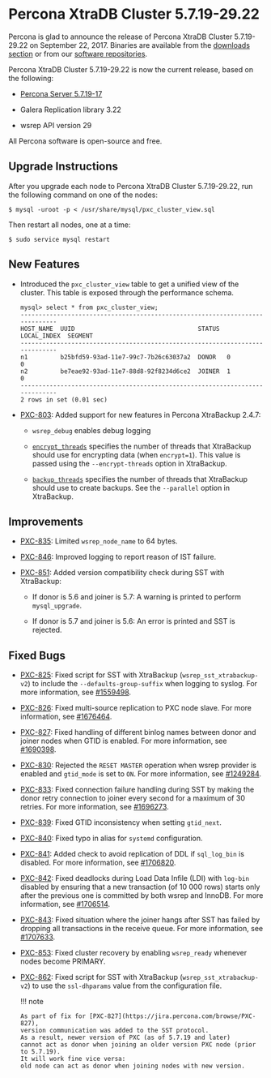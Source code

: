 # Percona XtraDB Cluster 5.7.19-29.22

Percona is glad to announce the release of
Percona XtraDB Cluster 5.7.19-29.22 on September 22, 2017.
Binaries are available from the [downloads section](https://www.percona.com/downloads/Percona-XtraDB-Cluster-57/)
or from our [software repositories](../install/index.md#install).

Percona XtraDB Cluster 5.7.19-29.22 is now the current release,
based on the following:


* [Percona Server 5.7.19-17](https://www.percona.com/doc/percona-server/5.7/release-notes/Percona-Server-5.7.19-17.html)


* Galera Replication library 3.22


* wsrep API version 29

All Percona software is open-source and free.

## Upgrade Instructions

After you upgrade each node to Percona XtraDB Cluster 5.7.19-29.22,
run the following command on one of the nodes:

```shell
$ mysql -uroot -p < /usr/share/mysql/pxc_cluster_view.sql
```

Then restart all nodes, one at a time:

```shell
$ sudo service mysql restart
```

## New Features

* Introduced the `pxc_cluster_view` table
to get a unified view of the cluster.
  This table is exposed through the performance schema.

  ```text
  mysql> select * from pxc_cluster_view;
  -----------------------------------------------------------------------------
  HOST_NAME  UUID                                  STATUS  LOCAL_INDEX  SEGMENT
  -----------------------------------------------------------------------------
  n1         b25bfd59-93ad-11e7-99c7-7b26c63037a2  DONOR   0            0
  n2         be7eae92-93ad-11e7-88d8-92f8234d6ce2  JOINER  1            0
  -----------------------------------------------------------------------------
  2 rows in set (0.01 sec)
  ```

* [PXC-803](https://jira.percona.com/browse/PXC-803): Added support for new features in Percona XtraBackup 2.4.7:


    * `wsrep_debug` enables debug logging


    * [`encrypt_threads`](../manual/xtrabackup_sst.md#cmdoption-arg-encrypt_threads) specifies the number of threads that XtraBackup should use for encrypting data (when `encrypt=1`). This value is passed using the `--encrypt-threads` option in XtraBackup.

    * [`backup_threads`](../manual/xtrabackup_sst.md#cmdoption-arg-backup_threads) specifies the number of threads that XtraBackup should use to create backups.
    See the `--parallel` option in XtraBackup.

## Improvements


* [PXC-835](https://jira.percona.com/browse/PXC-835): Limited `wsrep_node_name` to 64 bytes.


* [PXC-846](https://jira.percona.com/browse/PXC-846): Improved logging to report reason of IST failure.


* [PXC-851](https://jira.percona.com/browse/PXC-851): Added version compatibility check during SST with XtraBackup:


    * If donor is 5.6 and joiner is 5.7:
      A warning is printed to perform `mysql_upgrade`.


    * If donor is 5.7 and joiner is 5.6:
      An error is printed and SST is rejected.

## Fixed Bugs


* [PXC-825](https://jira.percona.com/browse/PXC-825): Fixed script for SST with XtraBackup
(`wsrep_sst_xtrabackup-v2`) to include the `--defaults-group-suffix`
when logging to syslog.
  For more information, see [#1559498](https://bugs.launchpad.net/percona-xtradb-cluster/+bug/1559498).


* [PXC-826](https://jira.percona.com/browse/PXC-826): Fixed multi-source replication to PXC node slave.
  For more information, see [#1676464](https://bugs.launchpad.net/percona-xtradb-cluster/+bug/1676464).


* [PXC-827](https://jira.percona.com/browse/PXC-827): Fixed handling of different binlog names
between donor and joiner nodes when GTID is enabled.
  For more information, see [#1690398](https://bugs.launchpad.net/percona-xtradb-cluster/+bug/1690398).


* [PXC-830](https://jira.percona.com/browse/PXC-830): Rejected the `RESET MASTER` operation
when wsrep provider is enabled and `gtid_mode` is set to `ON`.
  For more information, see [#1249284](https://bugs.launchpad.net/percona-xtradb-cluster/+bug/1249284).


* [PXC-833](https://jira.percona.com/browse/PXC-833): Fixed connection failure handling during SST
by making the donor retry connection to joiner every second
for a maximum of 30 retries.
  For more information, see [#1696273](https://bugs.launchpad.net/percona-xtradb-cluster/+bug/1696273).


* [PXC-839](https://jira.percona.com/browse/PXC-839): Fixed GTID inconsistency when setting `gtid_next`.


* [PXC-840](https://jira.percona.com/browse/PXC-840): Fixed typo in alias for `systemd` configuration.


* [PXC-841](https://jira.percona.com/browse/PXC-841): Added check to avoid replication of DDL
if `sql_log_bin` is disabled.
  For more information, see [#1706820](https://bugs.launchpad.net/percona-xtradb-cluster/+bug/1706820).


* [PXC-842](https://jira.percona.com/browse/PXC-842): Fixed deadlocks during Load Data Infile (LDI)
with `log-bin` disabled
by ensuring that a new transaction (of 10 000 rows)
starts only after the previous one is committed by both wsrep and InnoDB.
  For more information, see [#1706514](https://bugs.launchpad.net/percona-xtradb-cluster/+bug/1706514).


* [PXC-843](https://jira.percona.com/browse/PXC-843): Fixed situation where the joiner hangs
after SST has failed
by dropping all transactions in the receive queue.
  For more information, see [#1707633](https://bugs.launchpad.net/percona-xtradb-cluster/+bug/1707633).


* [PXC-853](https://jira.percona.com/browse/PXC-853): Fixed cluster recovery by enabling `wsrep_ready`
whenever nodes become PRIMARY.


* [PXC-862](https://jira.percona.com/browse/PXC-862): Fixed script for SST with XtraBackup
(`wsrep_sst_xtrabackup-v2`) to use the `ssl-dhparams` value
from the configuration file.

  !!! note

      As part of fix for [PXC-827](https://jira.percona.com/browse/PXC-827),
      version communication was added to the SST protocol.
      As a result, newer version of PXC (as of 5.7.19 and later)
      cannot act as donor when joining an older version PXC node (prior to 5.7.19).
      It will work fine vice versa:
      old node can act as donor when joining nodes with new version.
